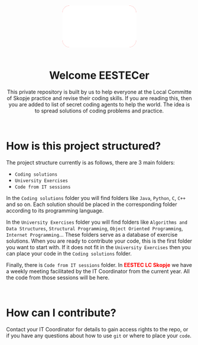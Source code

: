 <div align="center">
<a href="https://www.eestec.mk">
    <img style="background-color: red; border-radius: 20px" width="200" alt="eestec logo" src="./logo.png" />
</a>
</div>

<br/>

<div align="center">
    <h1>Welcome EESTECer</h1>
    <p>This private repository is built by us to help everyone at the Local Committe of Skopje practice and revise their coding skills. If you are reading this, then you are added to list of secret coding agents to help the world. The idea is to spread solutions of coding problems and practice.</p>
</div>
<br/>

# How is this project structured?

The project structure currently is as follows, there are 3 main folders:

- `Coding solutions`
- `University Exercises`
- `Code from IT sessions`

In the `Coding solutions` folder you will find folders like `Java`, `Python`, `C`, `C++` and so on. Each solution should be placed in the corresponding folder according to its programming language.

In the `University Exercises` folder you will find folders like `Algorithms and Data Structures`, `Structural Programming`, `Object Oriented Programming`, `Internet Programming`... These folders serve as a database of exercise solutions. When you are ready to contribute your code, this is the first folder you want to start with. If it does not fit in the `University Exercises` then you can place your code in the `Coding solutions` folder.

Finally, there is `Code from IT sessions` folder. In <span style="color:red; font-weight: bold">EESTEC LC Skopje</span> we have a weekly meeting facilitated by the IT Coordinator from the current year. All the code from those sessions will be here.

<br/>

# How can I contribute?

Contact your IT Coordinator for details to gain access rights to the repo, or if you have any questions about how to use `git` or where to place your `code`.

